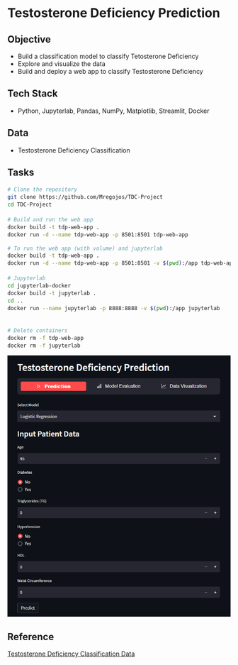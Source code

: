 # Testosterone Deficiency Prediction

## Objective
* Build a classification model to classify Tetosterone Deficiency
* Explore and visualize the data 
* Build and deploy a web app to classify Testosterone Deficiency

## Tech Stack
* Python, Jupyterlab, Pandas, NumPy, Matplotlib, Streamlit, Docker

## Data
* Testosterone Deficiency Classification

## Tasks
```sh
# Clone the repository
git clone https://github.com/Mregojos/TDC-Project
cd TDC-Project

# Build and run the web app
docker build -t tdp-web-app .
docker run -d --name tdp-web-app -p 8501:8501 tdp-web-app
```


```sh
# To run the web app (with volume) and jupyterlab
docker build -t tdp-web-app .
docker run -d --name tdp-web-app -p 8501:8501 -v $(pwd):/app tdp-web-app

# Jupyterlab
cd jupyterlab-docker
docker build -t jupyterlab .
cd ..
docker run --name jupyterlab -p 8888:8888 -v $(pwd):/app jupyterlab


# Delete containers
docker rm -f tdp-web-app
docker rm -f jupyterlab
```

![TDP](https://github.com/Mregojos/TDC-Project/blob/main/images/TDP.png)

## Reference
[Testosterone Deficiency Classification Data]()
